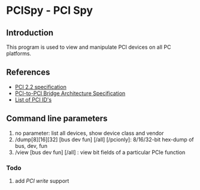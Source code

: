# PCISpy - PCI Spy

## Introduction

This program is used to view and manipulate PCI devices on
all PC platforms.

## References
* [PCI 2.2 specification](http://www.ics.uci.edu/~harris/ics216/pci/PCI_22.pdf)
* [PCI-to-PCI Bridge Architecture Specification](https://cds.cern.ch/record/551427/files/cer-2308933.pdf)
* [List of PCI ID's](http://pciids.sourceforge.net/v2.2/pci.ids)

## Command line parameters

1. no parameter: list all devices, show device class and vendor
2. /dump[8][16][32] [bus dev fun] [/all] [/pcionly]: 8/16/32-bit hex-dump of bus, dev, fun
3. /view [bus dev fun] [/all] : view bit fields of a particular PCIe function 

### Todo
1. add *PCI write* support

